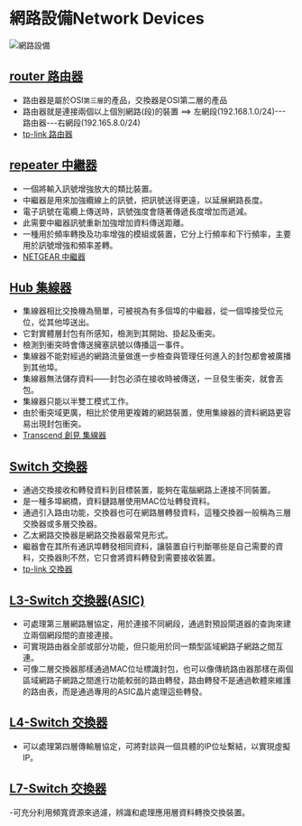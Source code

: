 # 網路設備Network Devices

![網路設備](https://user-images.githubusercontent.com/90737336/138015978-c835e328-cff7-4647-8835-c3fe17f86542.png)

## [router 路由器](https://en.wikipedia.org/wiki/Router_(computing))

- 路由器是屬於OSI`第三層`的產品，交換器是OSI第二層的產品
- 路由器就是連接兩個以上個別網路(段)的裝置 ==>  左網段(192.168.1.0/24)---路由器---右網段(192.165.8.0/24)
- [tp-link 路由器](https://www.tp-link.com/tw/business-networking/omada-sdn-router/tl-r605/)

## [repeater 中繼器](https://en.wikipedia.org/wiki/Repeater)

- 一個將輸入訊號增強放大的類比裝置。
- 中繼器是用來加強纜線上的訊號，把訊號送得更遠，以延展網路長度。
- 電子訊號在電纜上傳送時，訊號強度會隨著傳遞長度增加而遞減。
- 此需要中繼器訊號重新加強增加資料傳送距離。
- 一種用於頻率轉換及功率增強的模組或裝置，它分上行頻率和下行頻率，主要用於訊號增強和頻率差轉。
- [NETGEAR 中繼器](https://24h.pchome.com.tw/prod/DRAF4H-A900AVD0O)

## [Hub 集線器](https://en.wikipedia.org/wiki/Ethernet_hub)

- 集線器相比交換機為簡單，可被視為有多個埠的中繼器，從一個埠接受位元位，從其他埠送出。
- 它對實體層封包有所感知，檢測到其開始、掛起及衝突。
- 檢測到衝突時會傳送擁塞訊號以傳播這一事件。
- 集線器不能對經過的網路流量做進一步檢查與管理任何進入的封包都會被廣播到其他埠。
- 集線器無法儲存資料——封包必須在接收時被傳送，一旦發生衝突，就會丟包。
- 集線器只能以半雙工模式工作。
- 由於衝突域更廣，相比於使用更複雜的網路裝置，使用集線器的資料網路更容易出現封包衝突。
- [Transcend 創見 集線器](https://24h.pchome.com.tw/prod/DGBN57-A900A6YJJ)

## [Switch 交換器](https://zh.wikipedia.org/wiki/%E7%B6%B2%E8%B7%AF%E4%BA%A4%E6%8F%9B%E5%99%A8)

- 通過交換接收和轉發資料到目標裝置，能夠在電腦網路上連接不同裝置。
- 是一種多埠網橋，資料鏈路層使用MAC位址轉發資料。
- 通過引入路由功能，交換器也可在網路層轉發資料，這種交換器一般稱為三層交換器或多層交換器。
- 乙太網路交換器是網路交換器最常見形式。
- 繼器會在其所有通訊埠轉發相同資料，讓裝置自行判斷哪些是自己需要的資料，交換器則不然，它只會將資料轉發到需要接收裝置。
- [tp-link 交換器](https://24h.pchome.com.tw/prod/DRAN24-A900AN2CI)


## [L3-Switch 交換器(ASIC)](https://zh.wikipedia.org/zh-tw/%E7%B6%B2%E8%B7%AF%E4%BA%A4%E6%8F%9B%E5%99%A8#%E4%B8%89%E5%B1%82)

- 可處理第三層網路層協定，用於連接不同網段，通過對預設閘道器的查詢來建立兩個網段間的直接連接。
- 可實現路由器全部或部分功能，但只能用於同一類型區域網路子網路之間互連。
- 可像二層交換器那樣通過MAC位址標識封包，也可以像傳統路由器那樣在兩個區域網路子網路之間進行功能較弱的路由轉發，路由轉發不是通過軟體來維護的路由表，而是通過專用的ASIC晶片處理這些轉發。

## [L4-Switch 交換器](https://zh.wikipedia.org/zh-tw/%E7%B6%B2%E8%B7%AF%E4%BA%A4%E6%8F%9B%E5%99%A8#%E5%9B%9B%E5%B1%A4)

- 可以處理第四層傳輸層協定，可將對談與一個具體的IP位址繫結，以實現虛擬IP。

## [L7-Switch 交換器](https://zh.wikipedia.org/zh-tw/%E7%B6%B2%E8%B7%AF%E4%BA%A4%E6%8F%9B%E5%99%A8#%E4%B8%83%E5%B1%A4)

-可充分利用頻寬資源來過濾，辨識和處理應用層資料轉換交換裝置。

